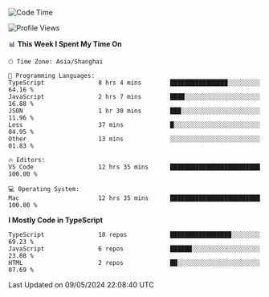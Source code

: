 <!--START_SECTION:waka-->
![Code Time](http://img.shields.io/badge/Code%20Time-6%2C048%20hrs%2032%20mins-blue)

![Profile Views](http://img.shields.io/badge/Profile%20Views-0-blue)

📊 **This Week I Spent My Time On** 

```text
🕑︎ Time Zone: Asia/Shanghai

💬 Programming Languages: 
TypeScript               8 hrs 4 mins        ████████████████░░░░░░░░░   64.16 % 
JavaScript               2 hrs 7 mins        ████░░░░░░░░░░░░░░░░░░░░░   16.88 % 
JSON                     1 hr 30 mins        ███░░░░░░░░░░░░░░░░░░░░░░   11.96 % 
Less                     37 mins             █░░░░░░░░░░░░░░░░░░░░░░░░   04.95 % 
Other                    13 mins             ░░░░░░░░░░░░░░░░░░░░░░░░░   01.83 % 

🔥 Editors: 
VS Code                  12 hrs 35 mins      █████████████████████████   100.00 % 

💻 Operating System: 
Mac                      12 hrs 35 mins      █████████████████████████   100.00 % 
```

**I Mostly Code in TypeScript** 

```text
TypeScript               18 repos            █████████████████░░░░░░░░   69.23 % 
JavaScript               6 repos             ██████░░░░░░░░░░░░░░░░░░░   23.08 % 
HTML                     2 repos             ██░░░░░░░░░░░░░░░░░░░░░░░   07.69 % 
```




 Last Updated on 09/05/2024 22:08:40 UTC
<!--END_SECTION:waka-->
